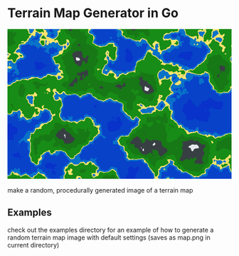 # Terrain Map Generator in Go

![examples/map.png](examples/map.png)

make a random, procedurally generated image of a terrain map

## Examples

check out the examples directory for an example of how to generate a random terrain map image with default settings (saves as map.png in current directory)
